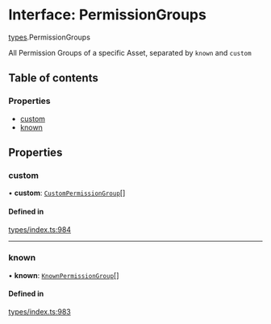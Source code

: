 # Interface: PermissionGroups

[types](../wiki/types).PermissionGroups

All Permission Groups of a specific Asset, separated by `known` and `custom`

## Table of contents

### Properties

- [custom](../wiki/types.PermissionGroups#custom)
- [known](../wiki/types.PermissionGroups#known)

## Properties

### custom

• **custom**: [`CustomPermissionGroup`](../wiki/api.entities.CustomPermissionGroup.CustomPermissionGroup)[]

#### Defined in

[types/index.ts:984](https://github.com/PolymeshAssociation/polymesh-sdk/blob/91c2d2d8/src/types/index.ts#L984)

___

### known

• **known**: [`KnownPermissionGroup`](../wiki/api.entities.KnownPermissionGroup.KnownPermissionGroup)[]

#### Defined in

[types/index.ts:983](https://github.com/PolymeshAssociation/polymesh-sdk/blob/91c2d2d8/src/types/index.ts#L983)
